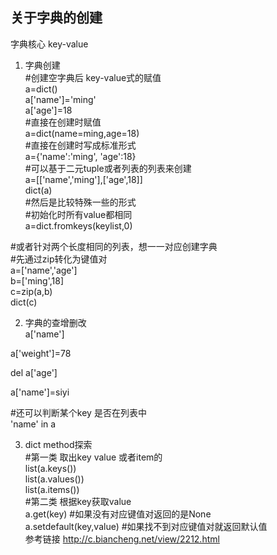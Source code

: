 ## 关于字典的创建  
字典核心 key-value  
1. 字典创建  
#创建空字典后 key-value式的赋值  
a=dict()  
a['name']='ming'  
a['age']=18  
#直接在创建时赋值  
a=dict(name=ming,age=18)  
#直接在创建时写成标准形式    
a={'name':'ming', 'age':18}  
#可以基于二元tuple或者列表的列表来创建    
a=[['name','ming'],['age',18]]  
dict(a)  
#然后是比较特殊一些的形式  
#初始化时所有value都相同  
a=dict.fromkeys(keylist,0)  

#或者针对两个长度相同的列表，想一一对应创建字典  
#先通过zip转化为键值对  
a=['name','age']  
b=['ming',18]  
c=zip(a,b)  
dict(c)  

2. 字典的查增删改   
a['name']

a['weight']=78

del a['age']

a['name']=siyi

#还可以判断某个key 是否在列表中  
'name' in a  

3. dict method探索  
#第一类 取出key value 或者item的  
list(a.keys())  
list(a.values())  
list(a.items())  
#第二类 根据key获取value  
a.get(key) #如果没有对应键值对返回的是None  
a.setdefault(key,value) #如果找不到对应键值对就返回默认值  
参考链接 http://c.biancheng.net/view/2212.html
